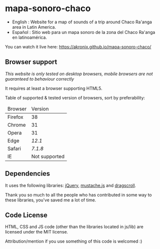# mapa-sonoro-chaco
* English : Website for a map of sounds of a trip around Chaco Ra'anga area in Latin America.
* Español : Sitio web para un mapa sonoro de la zona del Chaco Ra'anga en latinoamérica.

You can watch it live here: https://akronix.github.io/mapa-sonoro-chaco/

## Browser support
*This website is only tested on desktop browsers, mobile browsers are not guaranteed to behaviour correctly*

It requires at least a browser supporting HTML5.

Table of supported & tested version of browsers, sort by preferability:
<table>
  <thead><td>Browser</td><td>Version</td></thead>
  <tbody>
    <tr><td>Firefox</td> <td>38</td></tr>
    <tr><td>Chrome</td> <td>31</td></tr>
    <tr><td>Opera</td> <td>31</td></tr>
    <tr><td>Edge</td> <td><i>12.1</i></td></tr>
    <tr><td>Safari</td> <td><i>7.1.8</i></td></tr>
    <tr><td>IE</td> <td>Not supported</td></tr>
  </tbody>
</table>

## Dependencies
It uses the following libraries: [jQuery](http://jquery.com/), [mustache.js](https://github.com/janl/mustache.js) and [dragscroll](https://github.com/asvd/dragscroll).

Thank you so much to all the people who has contributed in some way to these libraries, you've saved me a lot of time.

## Code License
HTML, CSS and JS code (other than the libraries located in js/lib) are licensed under the MIT license.

Attribution/mention if you use something of this code is welcomed :)
